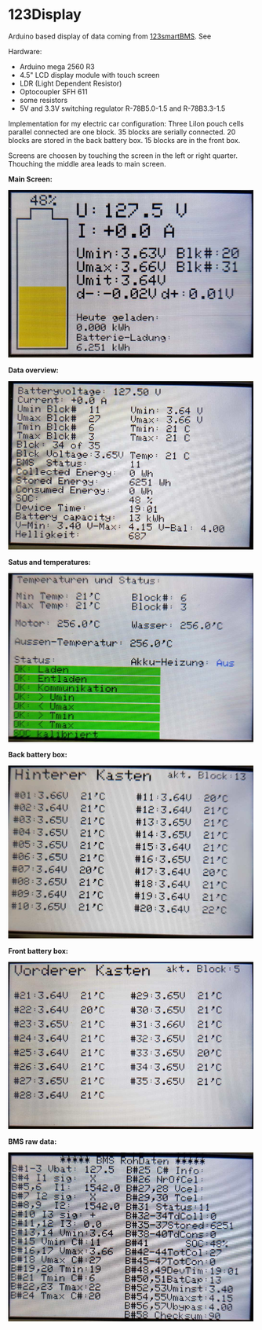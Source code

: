 # 123Display
Arduino based display of data coming from [123smartBMS](https://123electric.eu/).
See 

Hardware:
- Arduino mega 2560 R3
- 4.5" LCD display module with touch screen
- LDR (Light Dependent Resistor)
- Optocoupler SFH 611
- some resistors
- 5V and 3.3V switching regulator R-78B5.0-1.5 and R-78B3.3-1.5

Implementation for my electric car configuration:
Three LiIon pouch cells parallel connected are one block. 
35 blocks are serially connected.
20 blocks are stored in the back battery box.
15 blocks are in the front box.

Screens are choosen by touching the screen in the left or right quarter.
Thouching the middle area leads to main screen. 

**Main Screen:**

<img src="/Photos/Scr_1_main.jpg" width="500" alt="Main"/>

**Data overview:**

<img src="/Photos/Scr_0_data.jpg" width="500" alt="Main"/>

**Satus and temperatures:**

<img src="/Photos/Scr_2_Stat.jpg" width="500" alt="Main"/>

**Back battery box:**

<img src="/Photos/Scr_3_hk.jpg" width="500" alt="Main"/>

**Front battery box:**

<img src="/Photos/Scr_4_vk.jpg" width="500" alt="Main"/>

**BMS raw data:**

<img src="/Photos/Scr_5_raw.jpg" width="500" alt="Main"/>
